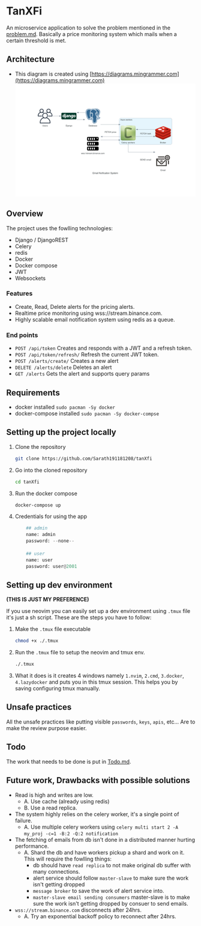 # TanXFi 
An microservice application to solve the problem mentioned in the [problem.md](problem.md).
Basically a price monitoring system which mails when a certain threshold is met.

## Architecture 
- This diagram is created using [https://diagrams.mingrammer.com](https://diagrams.mingrammer.com)
![Architecture diagram](./assets/email_notfication_system.png)

## Overview 
The project uses the fowlling technologies: 
- Django / DjangoREST 
- Celery 
- redis
- Docker 
- Docker compose 
- JWT 
- Websockets

### Features 
- Create, Read, Delete alerts for the pricing alerts.
- Realtime price monitoring using wss://stream.binance.com.
- Highly scalable email notification system using redis as a queue.
    
### End points 

- `POST /api/token` Creates and responds with a JWT and a refresh token.
- `POST /api/token/refresh/` Refresh the current JWT token.
- `POST /alerts/create/` Creates a new alert 
- `DELETE /alerts/delete` Deletes an alert 
- `GET /alerts` Gets the alert and supports query params

## Requirements 
- docker installed `sudo pacman -Sy docker`
- docker-compose installed `sudo pacman -Sy docker-compse`

## Setting up the project locally 

1. Clone the repository
    ```bash
    git clone https://github.com/Sarath191181208/tanXfi
    ```
2. Go into the cloned repository
    ```bash
    cd tanXfi
    ```
3. Run the docker compose
    ```bash
    docker-compose up 
    ```
4. Credentials for using the app
    ```python
        ## admin
        name: admin 
        password: --none--
    
        ## user
        name: user
        password: user@2001
    ```

## Setting up dev environment 
**(THIS IS JUST MY PREFERENCE)**

If you use neovim you can easily set up a dev environment using `.tmux` file it's just a sh script.
These are the steps you have to follow:

1. Make the `.tmux` file executable
    ```bash
    chmod +x ./.tmux
    ```
2. Run the `.tmux` file to setup the neovim and tmux env.

    ```bash
    ./.tmux
    ```
3. What it does is it creates 4 windows namely `1.nvim`, `2.cmd`, `3.docker`, `4.lazydocker` and puts you in this tmux session. This helps you by saving configuring tmux manually.

## Unsafe practices 
All the unsafe practices like putting visible `passwords`, `keys`, `apis`, etc... Are to make the review purpose easier.

## Todo 
The work that needs to be done is put in [Todo.md](Todo.md).

## Future work, Drawbacks with possible solutions
- Read is high and writes are low. 
    - A. Use cache (already using redis)
    - B. Use a read replica.
- The system highly relies on the celery worker, it's a single point of failure. 
    - A. Use multiple celery workers using `celery multi start 2 -A my_proj -c=1 -B:2 -Q:2 notification`
- The fetching of emails from db isn't done in a distributed manner hurting performance.
    - A. Shard the db and have workers pickup a shard and work on it. This will require the fowlling things:
        - db should have `read replica` to not make original db suffer with many connections. 
        - alert service should follow `master-slave` to make sure the work isn't getting dropped
        - `message broker` to save the work of alert service into.
        - `master-slave email sending consumers` master-slave is to make sure the work isn't getting dropped by consuer to send emails.
- `wss://stream.binance.com` disconnects after 24hrs.
    - A. Try an exponential backoff policy to reconnect after 24hrs. 

